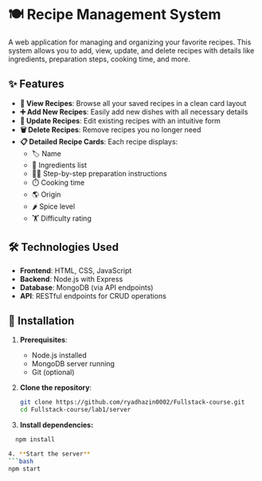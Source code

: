 # 🍽️ Recipe Management System

A web application for managing and organizing your favorite recipes. This system allows you to add, view, update, and delete recipes with details like ingredients, preparation steps, cooking time, and more.

## ✨ Features

- **📖 View Recipes**: Browse all your saved recipes in a clean card layout
- **➕ Add New Recipes**: Easily add new dishes with all necessary details
- **🔄 Update Recipes**: Edit existing recipes with an intuitive form
- **🗑️ Delete Recipes**: Remove recipes you no longer need
- **📋 Detailed Recipe Cards**: Each recipe displays:
  - 🏷️ Name
  - 🧂 Ingredients list
  - 👩‍🍳 Step-by-step preparation instructions
  - ⏱️ Cooking time
  - 🌎 Origin
  - 🌶️ Spice level
  - 🏋️ Difficulty rating

## 🛠️ Technologies Used

- **Frontend**: HTML, CSS, JavaScript
- **Backend**: Node.js with Express
- **Database**: MongoDB (via API endpoints)
- **API**: RESTful endpoints for CRUD operations

## 🚀 Installation

1. **Prerequisites**:
   - Node.js installed
   - MongoDB server running
   - Git (optional)

2. **Clone the repository**:
   ```bash
   git clone https://github.com/ryadhazin0002/Fullstack-course.git
   cd Fullstack-course/lab1/server

3. **Install dependencies:**
  ```bash
    npm install

4. **Start the server**
```bash
  npm start

